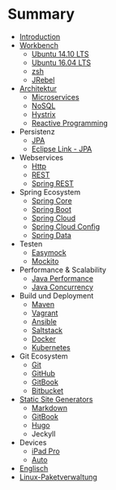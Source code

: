 # Summary

* [Introduction](README.md)
* [Workbench](workbench.md)
   * [Ubuntu 14.10 LTS](ubuntu_1410_lts.md)
   * [Ubuntu 16.04 LTS](ubuntu_1604_lts.md)
   * [zsh](zsh.md)
   * [JRebel](jrebel.md)
* [Architektur](architecture.md)
   * [Microservices](microservices.md)
   * [NoSQL](nosql.md)
   * [Hystrix](hystrix.md)
   * [Reactive Programming](reactiveProgramming.md)
* Persistenz
   * [JPA](jpa.md)
   * [Eclipse Link - JPA](eclipseLink.md)
* Webservices
   * [Http](http.md)
   * [REST](rest.md)
   * [Spring REST](springRest.md)
* Spring Ecosystem
   * [Spring Core](springCore.md)
   * [Spring Boot](springBoot.md)
   * [Spring Cloud](springCloud.md)
   * [Spring Cloud Config](springCloudConfig.md)
   * [Spring Data](springData.md)
* Testen
   * [Easymock](easymock.md)
   * [Mockito](mockito.md)
* Performance & Scalability
   * [Java Performance](javaPerformance.md)
   * [Java Concurrency](javaConcurrency.md)
* Build und Deployment
   * [Maven](maven.md)
   * [Vagrant](vagrant.md)
   * [Ansible](ansible.md)
   * [Saltstack](saltstack.md)
   * [Docker](docker.md)
   * [Kubernetes](kubernetes.md)
* Git Ecosystem
   * [Git](git.md)
   * [GitHub](github.md)
   * [GitBook](gitbook.md)
   * [Bitbucket](bitbucket.md)
* [Static Site Generators](staticSiteGenerators.md)
   * [Markdown](markdown.md)
   * [GitBook](gitbook.md)
   * [Hugo](hugo.md)
   * Jeckyll
* Devices
   * [iPad Pro](ipadPro.md)
   * [Auto](auto.md)
* [Englisch](englisch.md)
* [Linux-Paketverwaltung](linuxPaketverwaltung.md)

